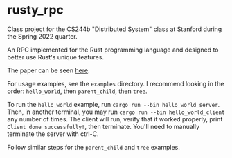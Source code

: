 # rusty_rpc

Class project for the CS244b "Distributed System" class at Stanford during the Spring 2022 quarter.

An RPC implemented for the Rust programming language and designed to better use Rust's unique features.

The paper can be seen [here](paper/project.pdf).

For usage examples, see the `examples` directory. I recommend looking in the order: `hello_world`, then `parent_child`, then `tree`.

To run the `hello_world` example, run `cargo run --bin hello_world_server`.
Then, in another terminal, you may run `cargo run --bin hello_world_client` any
number of times. The client will run, verify that it worked properly, print
`Client done successfully!`, then terminate. You'll need to manually terminate
the server with ctrl-C.

Follow similar steps for the `parent_child` and `tree` examples.
